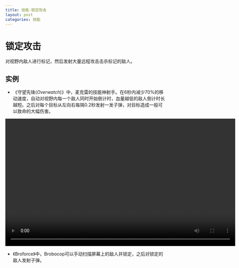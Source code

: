 ```yaml
---
title: 技能-锁定攻击
layout: post
categories: 技能
---
```


# 锁定攻击
对视野内敌人进行标记，然后发射大量远程攻击击杀标记的敌人。

## 实例
- 《守望先锋(*Overwatch*)》中，麦克雷的技能神射手。在6秒内减少70%的移动速度，自动对视野内每一个敌人同时开始倒计时，血量越低的敌人倒计时长越短。之后对每个目标从左向右每隔0.2秒发射一发子弹，对目标造成一般可以致命的大幅伤害。

<video width="720" height="400" controls>
    <source src="/videos/麦克雷-神射手.mp4" type="video/mp4">
</video>

- 《Broforce》中，Brobocop可以手动扫描屏幕上的敌人并锁定，之后对锁定的敌人发射子弹。

